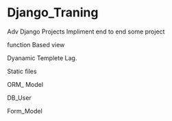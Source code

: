 # Django_Traning
Adv Django Projects
Impliment end to end some project

function Based view

Dyanamic Templete Lag.

Static files

ORM_ Model

DB_User

Form_Model

